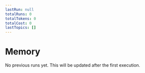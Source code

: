 ```yaml
---
lastRun: null
totalRuns: 0
totalTokens: 0
totalCost: 0
lastTopics: []
---
```


# Memory

No previous runs yet. This will be updated after the first execution.
